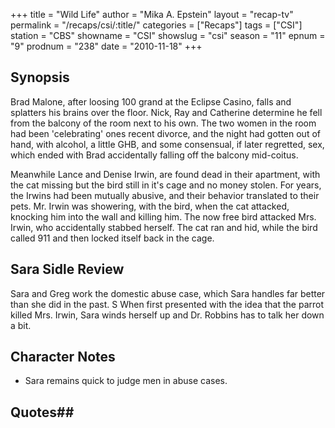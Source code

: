 +++
title = "Wild Life"
author = "Mika A. Epstein"
layout = "recap-tv"
permalink = "/recaps/csi/:title/"
categories = ["Recaps"]
tags = ["CSI"]
station = "CBS"
showname = "CSI"
showslug = "csi"
season = "11"
epnum = "9"
prodnum = "238"
date = "2010-11-18"
+++

## Synopsis

Brad Malone, after loosing 100 grand at the Eclipse Casino, falls and splatters his brains over the floor. Nick, Ray and Catherine determine he fell from the balcony of the room next to his own. The two women in the room had been 'celebrating' ones recent divorce, and the night had gotten out of hand, with alcohol, a little GHB, and some consensual, if later regretted, sex, which ended with Brad accidentally falling off the balcony mid-coitus.

Meanwhile Lance and Denise Irwin, are found dead in their apartment, with the cat missing but the bird still in it's cage and no money stolen. For years, the Irwins had been mutually abusive, and their behavior translated to their pets. Mr. Irwin was showering, with the bird, when the cat attacked, knocking him into the wall and killing him. The now free bird attacked Mrs. Irwin, who accidentally stabbed herself. The cat ran and hid, while the bird called 911 and then locked itself back in the cage.

## Sara Sidle Review

Sara and Greg work the domestic abuse case, which Sara handles far better than she did in the past. S When first presented with the idea that the parrot killed Mrs. Irwin, Sara winds herself up and Dr. Robbins has to talk her down a bit.

## Character Notes

* Sara remains quick to judge men in abuse cases.

## Quotes## 

